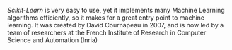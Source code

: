*Scikit-Learn* is very easy to use, yet it implements many Machine Learning algorithms efficiently, so it makes for a great entry point to machine learning. It was created by David Cournapeau in 2007, and is now led by a team of researchers at the French Institute of Research in Computer Science and Automation (Inria)